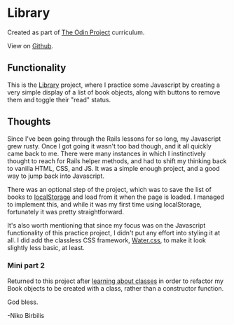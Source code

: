 # Library
Created as part of [The Odin Project](https://www.theodinproject.com) curriculum.

View on [Github](https://github.com/harmolipi/odin-library).

## Functionality

This is the [Library](https://www.theodinproject.com/paths/full-stack-ruby-on-rails/courses/javascript/lessons/library) project, where I practice some Javascript by creating a very simple display of a list of book objects, along with buttons to remove them and toggle their "read" status.

## Thoughts

Since I've been going through the Rails lessons for so long, my Javascript grew rusty. Once I got going it wasn't too bad though, and it all quickly came back to me. There were many instances in which I instinctively thought to reach for Rails helper methods, and had to shift my thinking back to vanilla HTML, CSS, and JS. It was a simple enough project, and a good way to jump back into Javascript.

There was an optional step of the project, which was to save the list of books to [localStorage](https://developer.mozilla.org/en-US/docs/Web/API/Web_Storage_API/Using_the_Web_Storage_API) and load from it when the page is loaded. I managed to implement this, and while it was my first time using localStorage, fortunately it was pretty straightforward.

It's also worth mentioning that since my focus was on the Javascript functionality of this practice project, I didn't put any effort into styling it at all. I did add the classless CSS framework, [Water.css](https://watercss.kognise.dev/), to make it look slightly less basic, at least.

### Mini part 2

Returned to this project after [learning about classes](https://www.theodinproject.com/paths/full-stack-ruby-on-rails/courses/javascript/lessons/classes) in order to refactor my Book objects to be created with a class, rather than a constructor function.

God bless.

-Niko Birbilis